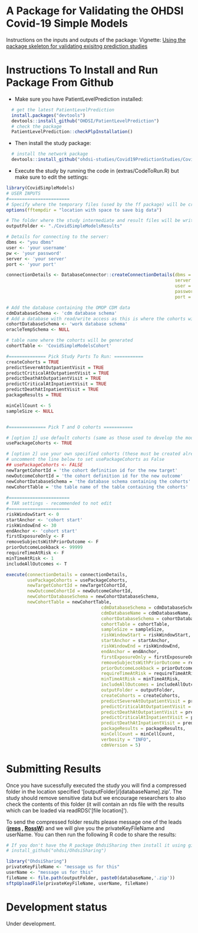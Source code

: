 A Package for Validating the OHDSI Covid-19 Simple Models
========================================================
Instructions on the inputs and outputs of the package: 
Vignette: [Using the package skeleton for validating exisitng prediction studies](https://raw.githubusercontent.com/OHDSI/SkeletonExistingPredictionModelStudy/master/inst/doc/UsingSkeletonPackage.pdf)


Instructions To Install and Run Package From Github
===================

- Make sure you have PatientLevelPrediction installed:

```r
  # get the latest PatientLevelPrediction
  install.packages("devtools")
  devtools::install_github("OHDSI/PatientLevelPrediction")
  # check the package
  PatientLevelPrediction::checkPlpInstallation()
```

- Then install the study package:
```r
  # install the network package
  devtools::install_github("ohdsi-studies/Covid19PredictionStudies/CovidSimpleModels")
```

- Execute the study by running the code in (extras/CodeToRun.R) but make sure to edit the settings:
```r
library(CovidSimpleModels)
# USER INPUTS
#=======================
# Specify where the temporary files (used by the ff package) will be created:
options(fftempdir = "location with space to save big data")

# The folder where the study intermediate and result files will be written:
outputFolder <- "./CovidSimpleModelsResults"

# Details for connecting to the server:
dbms <- "you dbms"
user <- 'your username'
pw <- 'your password'
server <- 'your server'
port <- 'your port'

connectionDetails <- DatabaseConnector::createConnectionDetails(dbms = dbms,
                                                                server = server,
                                                                user = user,
                                                                password = pw,
                                                                port = port)

# Add the database containing the OMOP CDM data
cdmDatabaseSchema <- 'cdm database schema'
# Add a database with read/write access as this is where the cohorts will be generated
cohortDatabaseSchema <- 'work database schema'
oracleTempSchema <- NULL

# table name where the cohorts will be generated
cohortTable <- 'CovidSimpleModelsCohort'

#============== Pick Study Parts To Run: ===========
createCohorts = TRUE
predictSevereAtOutpatientVisit = TRUE
predictCriticalAtOutpatientVisit = TRUE
predictDeathAtOutpatientVisit = TRUE
predictCriticalAtInpatientVisit = TRUE
predictDeathAtInpatientVisit = TRUE
packageResults = TRUE

minCellCount <- 5
sampleSize <- NULL


#============== Pick T and O cohorts ===========

# [option 1] use default cohorts (same as those used to develop the models)
usePackageCohorts <- TRUE

# [option 2] use your own specified cohorts (these must be created already)
# uncomment the line below to set usePackageCohorts as False
## usePackageCohorts <- FALSE
newTargetCohortId = 'the cohort definition id for the new target' 
newOutcomeCohortId = 'the cohort definition id for the new outcome' 
newCohortDatabaseSchema = 'the database schema containing the cohorts' 
newCohortTable = 'the table name of the table containing the cohorts' 
                    
#=======================
# TAR settings - recommended to not edit
#=======================
riskWindowStart <- 0
startAnchor <- 'cohort start'
riskWindowEnd <- 30
endAnchor <- 'cohort start'
firstExposureOnly <- F
removeSubjectsWithPriorOutcome <- F
priorOutcomeLookback <- 99999
requireTimeAtRisk <- F
minTimeAtRisk <- 1
includeAllOutcomes <- T

execute(connectionDetails = connectionDetails,
        usePackageCohorts = usePackageCohorts,
        newTargetCohortId = newTargetCohortId,
        newOutcomeCohortId = newOutcomeCohortId,
        newCohortDatabaseSchema = newCohortDatabaseSchema,
        newCohortTable = newCohortTable,
                                    cdmDatabaseSchema = cdmDatabaseSchema,
                                    cdmDatabaseName = cdmDatabaseName,
                                    cohortDatabaseSchema = cohortDatabaseSchema,
                                    cohortTable = cohortTable,
                                    sampleSize = sampleSize,
                                    riskWindowStart = riskWindowStart,
                                    startAnchor = startAnchor,
                                    riskWindowEnd = riskWindowEnd,
                                    endAnchor = endAnchor,
                                    firstExposureOnly = firstExposureOnly,
                                    removeSubjectsWithPriorOutcome = removeSubjectsWithPriorOutcome,
                                    priorOutcomeLookback = priorOutcomeLookback,
                                    requireTimeAtRisk = requireTimeAtRisk,
                                    minTimeAtRisk = minTimeAtRisk,
                                    includeAllOutcomes = includeAllOutcomes,
                                    outputFolder = outputFolder,
                                    createCohorts = createCohorts,
                                    predictSevereAtOutpatientVisit = predictSevereAtOutpatientVisit,
                                    predictCriticalAtOutpatientVisit = predictCriticalAtOutpatientVisit,
                                    predictDeathAtOutpatientVisit = predictDeathAtOutpatientVisit,
                                    predictCriticalAtInpatientVisit = predictCriticalAtInpatientVisit,
                                    predictDeathAtInpatientVisit = predictDeathAtInpatientVisit,
                                    packageResults = packageResults,
                                    minCellCount = minCellCount,
                                    verbosity = "INFO",
                                    cdmVersion = 5)
```


Submitting Results
===================

Once you have sucessfully executed the study you will find a compressed folder in the location specified '[outputFolder]/[databaseName].zip'.  The study should remove sensitive data but we encourage researchers to also check the contents of this folder (it will contain an rds file with the results which can be loaded via readRDS('[file location]').  

To send the compressed folder results please message one of the leads (**[jreps](https://forums.ohdsi.org/u/jreps) , [RossW](https://forums.ohdsi.org/u/RossW)**) and we will give you the privateKeyFileName and userName.  You can then run the following R code to share the results:

```r
# If you don't have the R package OhdsiSharing then install it using github (uncomment the line below)
# install_github("ohdsi/OhdsiSharing")

library("OhdsiSharing")
privateKeyFileName <- "message us for this"
userName <- "message us for this"
fileName <- file.path(outputFolder, paste0(databaseName,'.zip'))
sftpUploadFile(privateKeyFileName, userName, fileName)
```

# Development status
Under development.
